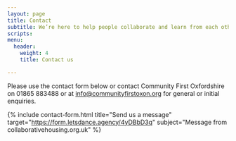 ```yaml
---
layout: page
title: Contact
subtitle: We’re here to help people collaborate and learn from each other
scripts: 
menu:
  header:
    weight: 4
    title: Contact us

---
```

Please use the contact form below or contact Community First Oxfordshire on 01865 883488 or at [info@communityfirstoxon.org](mailto:info@communityfirstoxon.org) for general or initial enquiries.

{% include contact-form.html title="Send us a message" target="https://form.letsdance.agency/4yDBbD3q" subject="Message from collaborativehousing.org.uk" %}